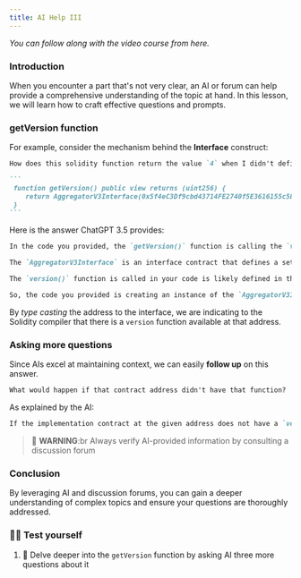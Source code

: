 ```yaml
---
title: AI Help III
---
```


_You can follow along with the video course from here._

### Introduction

When you encounter a part that's not very clear, an AI or forum can help provide a comprehensive understanding of the topic at hand. In this lesson, we will learn how to craft effective questions and prompts.

### getVersion function

For example, consider the mechanism behind the **Interface** construct:

````markdown
How does this solidity function return the value `4` when I didn't define any logic in AggregatorV3Interface?

```
 function getVersion() public view returns (uint256) {
    return AggregatorV3Interface(0x5f4eC3Df9cbd43714FE2740f5E3616155c5b8419).version();
 }
```
````

Here is the answer ChatGPT 3.5 provides:

```markdown
In the code you provided, the `getVersion()` function is calling the `version()` function of an instance of the `AggregatorV3Interface` contract. It appears that the contract address `0x694AA1769357215DE4FACO81bf1E309aDC325306` is being used to create an instance of the `AggregatorV3Interface`.

The `AggregatorV3Interface` is an interface contract that defines a set of functions that must be implemented by another contract. It serves as a way to interact with the contract at the given address by providing a common interface.

The `version()` function is called in your code is likely defined in the actual contract that implements the `AggregatorV3Interface`. This implementation contract is deployed at the specified address and is expected to have a `version()` function that returns a `uint256` value.

So, the code you provided is creating an instance of the `AggregatorV3Interface` contract at the given address and then calling its `version()` function to retrieve a `uint256` value. If the implementation contract at that address has a `version()` function that returns `4`, then the `getVersion()` function will return `4` as well.
```

By _type casting_ the address to the interface, we are indicating to the Solidity compiler that there is a `version` function available at that address.

### Asking more questions

Since AIs excel at maintaining context, we can easily **follow up** on this answer.

```markdown
What would happen if that contract address didn't have that function?
```

As explained by the AI:

```markdown
If the implementation contract at the given address does not have a `version()` function or if it has a different function signature, calling `version()` on that contract will result in a compilation error or a runtime error.
```

> 🚧 **WARNING**:br
> Always verify AI-provided information by consulting a discussion forum

### Conclusion

By leveraging AI and discussion forums, you can gain a deeper understanding of complex topics and ensure your questions are thoroughly addressed.

### 🧑‍💻 Test yourself

1. 📕 Delve deeper into the `getVersion` function by asking AI three more questions about it
